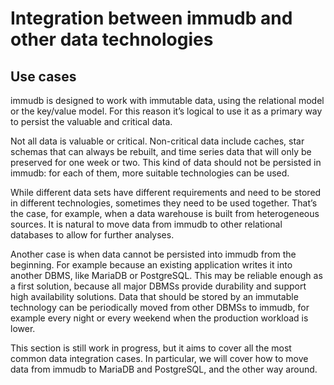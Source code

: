 # Integration between immudb and other data technologies

## Use cases

immudb is designed to work with immutable data, using the relational model or the key/value model. For this reason it’s logical to use it as a primary way to persist the valuable and critical data.

Not all data is valuable or critical. Non-critical data include caches, star schemas that can always be rebuilt, and time series data that will only be preserved for one week or two. This kind of data should not be persisted in immudb: for each of them, more suitable technologies can be used.

While different data sets have different requirements and need to be stored in different technologies, sometimes they need to be used together. That’s the case, for example, when a data warehouse is built from heterogeneous sources. It is natural to move data from immudb to other relational databases to allow for further analyses.

Another case is when data cannot be persisted into immudb from the beginning. For example because an existing application writes it into another DBMS, like MariaDB or PostgreSQL. This may be reliable enough as a first solution, because all major DBMSs provide durability and support high availability solutions. Data that should be stored by an immutable technology can be periodically moved from other DBMSs to immudb, for example every night or every weekend when the production workload is lower.

This section is still work in progress, but it aims to cover all the most common data integration cases. In particular, we will cover how to move data from immudb to MariaDB and PostgreSQL, and the other way around.
